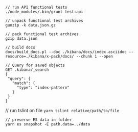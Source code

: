 
```shell
// run API functional tests
./node_modules/.bin/grunt test:api
```

```shell
// unpack functional test archives
gunzip -k data.json.gz 
```

```shell
// pack functional test archives
gzip data.json
```

```shell
// build docs
docs/build_docs.pl --doc ./kibana/docs/index.asciidoc --resource=./kibana/x-pack/docs/ --chunk 1 --open
```

```
// Query for saved objects
GET .kibana/_search
{
 "query": {
   "match": {
     "type": "index-pattern"
   }
 }
}
```

// run tslint on file
`yarn tslint relative/path/to/file`

```
// preserve ES data in folder
yarn es snapshot -E path.data=../data
```
